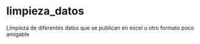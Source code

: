 # limpieza_datos
Limpieza de diferentes datos que se publican en excel u otro formato poco amigable
